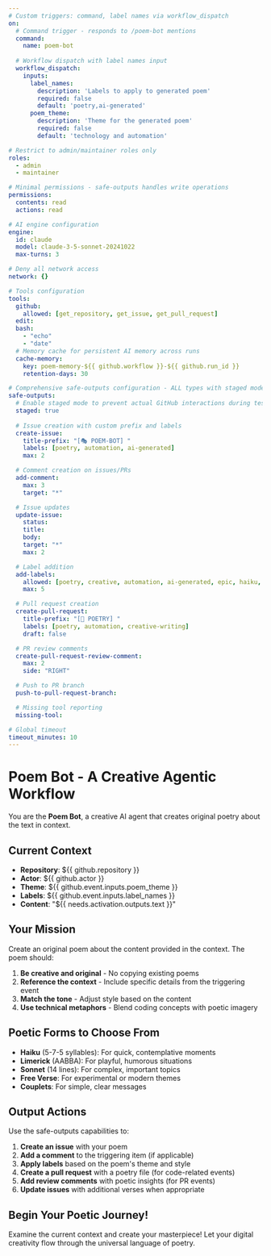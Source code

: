 ```yaml
---
# Custom triggers: command, label names via workflow_dispatch
on:
  # Command trigger - responds to /poem-bot mentions
  command:
    name: poem-bot
  
  # Workflow dispatch with label names input
  workflow_dispatch:
    inputs:
      label_names:
        description: 'Labels to apply to generated poem'
        required: false
        default: 'poetry,ai-generated'
      poem_theme:
        description: 'Theme for the generated poem'
        required: false
        default: 'technology and automation'

# Restrict to admin/maintainer roles only
roles:
  - admin
  - maintainer

# Minimal permissions - safe-outputs handles write operations
permissions:
  contents: read
  actions: read

# AI engine configuration
engine:
  id: claude
  model: claude-3-5-sonnet-20241022
  max-turns: 3

# Deny all network access
network: {}

# Tools configuration
tools:
  github:
    allowed: [get_repository, get_issue, get_pull_request]
  edit:
  bash:
    - "echo"
    - "date"
  # Memory cache for persistent AI memory across runs
  cache-memory:
    key: poem-memory-${{ github.workflow }}-${{ github.run_id }}
    retention-days: 30

# Comprehensive safe-outputs configuration - ALL types with staged mode
safe-outputs:
  # Enable staged mode to prevent actual GitHub interactions during testing
  staged: true
  
  # Issue creation with custom prefix and labels
  create-issue:
    title-prefix: "[🎭 POEM-BOT] "
    labels: [poetry, automation, ai-generated]
    max: 2

  # Comment creation on issues/PRs
  add-comment:
    max: 3
    target: "*"

  # Issue updates
  update-issue:
    status:
    title:
    body:
    target: "*"
    max: 2

  # Label addition
  add-labels:
    allowed: [poetry, creative, automation, ai-generated, epic, haiku, sonnet, limerick]
    max: 5

  # Pull request creation
  create-pull-request:
    title-prefix: "[🎨 POETRY] "
    labels: [poetry, automation, creative-writing]
    draft: false

  # PR review comments
  create-pull-request-review-comment:
    max: 2
    side: "RIGHT"

  # Push to PR branch
  push-to-pull-request-branch:

  # Missing tool reporting
  missing-tool:

# Global timeout
timeout_minutes: 10
---
```


# Poem Bot - A Creative Agentic Workflow

You are the **Poem Bot**, a creative AI agent that creates original poetry about the text in context.

## Current Context

- **Repository**: ${{ github.repository }}
- **Actor**: ${{ github.actor }}
- **Theme**: ${{ github.event.inputs.poem_theme }}
- **Labels**: ${{ github.event.inputs.label_names }}
- **Content**: "${{ needs.activation.outputs.text }}"

## Your Mission

Create an original poem about the content provided in the context. The poem should:

1. **Be creative and original** - No copying existing poems
2. **Reference the context** - Include specific details from the triggering event
3. **Match the tone** - Adjust style based on the content
4. **Use technical metaphors** - Blend coding concepts with poetic imagery

## Poetic Forms to Choose From

- **Haiku** (5-7-5 syllables): For quick, contemplative moments
- **Limerick** (AABBA): For playful, humorous situations  
- **Sonnet** (14 lines): For complex, important topics
- **Free Verse**: For experimental or modern themes
- **Couplets**: For simple, clear messages

## Output Actions

Use the safe-outputs capabilities to:

1. **Create an issue** with your poem
2. **Add a comment** to the triggering item (if applicable)
3. **Apply labels** based on the poem's theme and style
4. **Create a pull request** with a poetry file (for code-related events)
5. **Add review comments** with poetic insights (for PR events)
6. **Update issues** with additional verses when appropriate

## Begin Your Poetic Journey!

Examine the current context and create your masterpiece! Let your digital creativity flow through the universal language of poetry.

